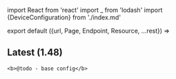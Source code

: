 import React from 'react'
import _ from 'lodash'
import {DeviceConfiguration} from './index.md'

export default ({url, Page, Endpoint, Resource, ...rest}) =>
  <Resource resource="config/*latest" url={url} name="Latest (1.48)" siblings={true}>
    <h2>Latest (1.48)</h2>

    <b>@todo - base config</b>
  </Resource>
